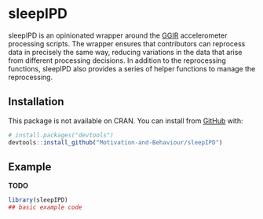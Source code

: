 
<!-- README.md is generated from README.Rmd. Please edit that file -->

# sleepIPD

<!-- badges: start -->

<!-- badges: end -->

sleepIPD is an opinionated wrapper around the
[GGIR](https://CRAN.R-project.org/package=GGIR) accelerometer processing
scripts. The wrapper ensures that contributors can reprocess data in
precisely the same way, reducing variations in the data that arise from
different processing decisions. In addition to the reprocessing
functions, sleepIPD also provides a series of helper functions to manage
the reprocessing.

## Installation

This package is not available on CRAN. You can install from
[GitHub](https://github.com/) with:

``` r
# install.packages("devtools")
devtools::install_github("Motivation-and-Behaviour/sleepIPD")
```

## Example

**TODO**

``` r
library(sleepIPD)
## basic example code
```
